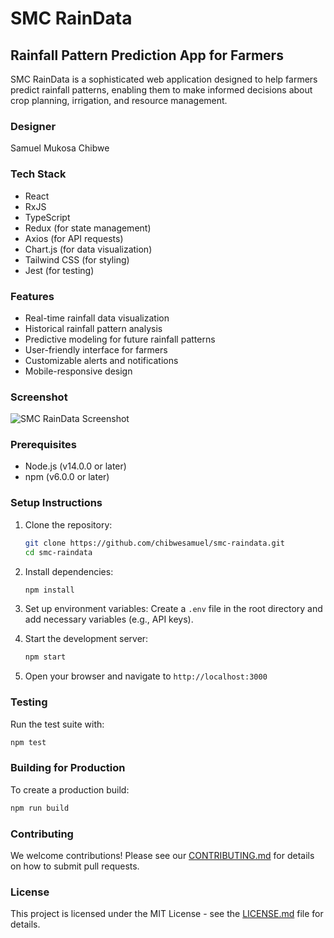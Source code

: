 # SMC RainData

## Rainfall Pattern Prediction App for Farmers

SMC RainData is a sophisticated web application designed to help farmers predict rainfall patterns, enabling them to make informed decisions about crop planning, irrigation, and resource management.

### Designer
Samuel Mukosa Chibwe

### Tech Stack
- React
- RxJS
- TypeScript
- Redux (for state management)
- Axios (for API requests)
- Chart.js (for data visualization)
- Tailwind CSS (for styling)
- Jest (for testing)

### Features
- Real-time rainfall data visualization
- Historical rainfall pattern analysis
- Predictive modeling for future rainfall patterns
- User-friendly interface for farmers
- Customizable alerts and notifications
- Mobile-responsive design

### Screenshot
![SMC RainData Screenshot](./src/assets/smc%20raindata.png)

### Prerequisites
- Node.js (v14.0.0 or later)
- npm (v6.0.0 or later)

### Setup Instructions

1. Clone the repository:
   ```bash
   git clone https://github.com/chibwesamuel/smc-raindata.git
   cd smc-raindata
   ```

2. Install dependencies:
   ```bash
   npm install
   ```

3. Set up environment variables:
   Create a `.env` file in the root directory and add necessary variables (e.g., API keys).

4. Start the development server:
   ```bash
   npm start
   ```

5. Open your browser and navigate to `http://localhost:3000`

### Testing
Run the test suite with:
```bash
npm test
```

### Building for Production
To create a production build:
```bash
npm run build
```

### Contributing
We welcome contributions! Please see our [CONTRIBUTING.md](CONTRIBUTING.md) for details on how to submit pull requests.

### License
This project is licensed under the MIT License - see the [LICENSE.md](LICENSE.md) file for details.
```
